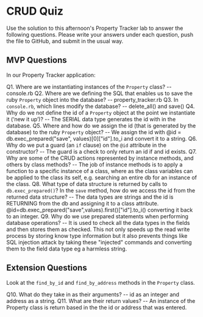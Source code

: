 # CRUD Quiz

Use the solution to this afternoon's Property Tracker lab to answer the following questions. Please write your answers under each question, push the file to GitHub, and submit in the usual way.

## MVP Questions

In our Property Tracker application:

Q1. Where are we instantiating instances of the `Property` class?
    -- console.rb
Q2. Where are we defining the SQL that enables us to save the ruby `Property` object into the database?
    -- property_tracker.rb
Q3. In `console.rb`, which lines modify the database?
    -- delete_all() and save()
Q4. Why do we not define the id of a `Property` object at the point we instantiate it (‘new it up’)?
    -- The SERIAL data type generates the id with in the database.
Q5. Where and how do we assign the id (that is generated by the database) to the ruby `Property` object?
    -- We assign the id with @id = db.exec_prepared("save", values)[0]["id"].to_i and convert it to a string.
Q6. Why do we put a guard (an `if` clause) on the `@id` attribute in the constructor?
    -- The guard is a check to only return an id if and id exists.
Q7. Why are some of the CRUD actions represented by instance methods, and others by class methods?
    -- The job of instance methods is to apply a function to a specific instance of a class, where as the class variables can be applied to the class its self, e.g. searching an entire db for an instance of the class.
Q8. What type of data structure is returned by calls to `db.exec_prepared()`? In the `save` method, how do we access the id from the returned data structure?
  -- The data types are strings and the id is RETURNING from the db and assigning it to a class attribute. @id=db.exec_prepared("save",values).first()["id"].to_i() converting it back to an integer.
Q9. Why do we use prepared statements when performing database operations?
  -- It is used to check all the data types in the fields and then stores them as checked. This not only speeds up the read write process by storing know type information but it also prevents things like SQL injection attack by taking these "injected" commands and converting them to the field data type eg a harmless string.
## Extension Questions

Look at the `find_by_id` and `find_by_address` methods in the `Property` class.

Q10. What do they take in as their arguments?
  -- id as an integer and address as a string.
Q11. What are their return values?
  -- An instance of the Property class is return based in the the id or address that was entered. 

